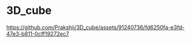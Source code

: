 # 3D_cube

https://github.com/Prakshij/3D_cube/assets/91240736/fd6250fa-e3fd-47e3-b811-0cff19272ec7

